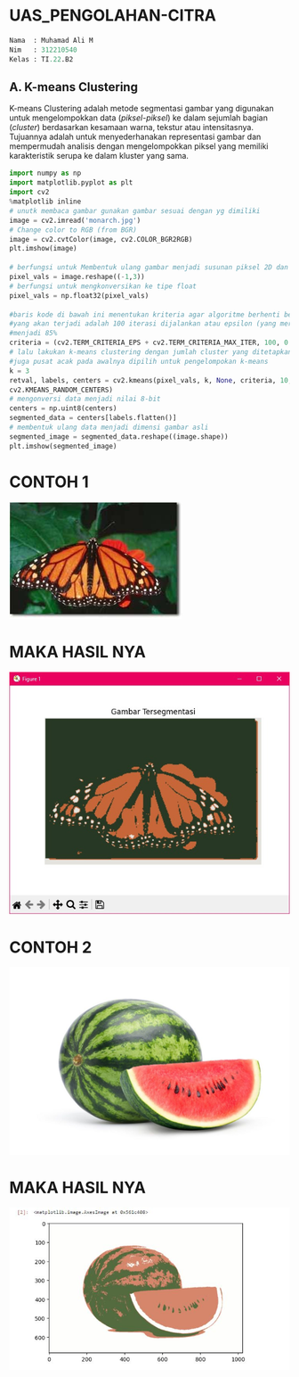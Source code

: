 # UAS_PENGOLAHAN-CITRA

```py
Nama  : Muhamad Ali M
Nim   : 312210540
Kelas : TI.22.B2
```
## A. K-means Clustering
K-means Clustering adalah metode segmentasi gambar yang digunakan untuk mengelompokkan data (*piksel-piksel*) ke dalam sejumlah bagian (*cluster*) berdasarkan kesamaan warna, tekstur atau intensitasnya. Tujuannya adalah untuk menyederhanakan representasi gambar dan mempermudah analisis dengan mengelompokkan piksel yang memiliki karakteristik serupa ke dalam kluster yang sama.

```py
import numpy as np
import matplotlib.pyplot as plt
import cv2
%matplotlib inline
# unutk membaca gambar gunakan gambar sesuai dengan yg dimiliki
image = cv2.imread('monarch.jpg')
# Change color to RGB (from BGR)
image = cv2.cvtColor(image, cv2.COLOR_BGR2RGB)
plt.imshow(image)

# berfungsi untuk Membentuk ulang gambar menjadi susunan piksel 2D dan 3 nilai warna (RGB)
pixel_vals = image.reshape((-1,3))
# berfungsi untuk mengkonversikan ke tipe float
pixel_vals = np.float32(pixel_vals)

#baris kode di bawah ini menentukan kriteria agar algoritme berhenti berjalan,
#yang akan terjadi adalah 100 iterasi dijalankan atau epsilon (yang merupakan akurasi yang dibutuhkan)
#menjadi 85%
criteria = (cv2.TERM_CRITERIA_EPS + cv2.TERM_CRITERIA_MAX_ITER, 100, 0.85)
# lalu lakukan k-means clustering dengan jumlah cluster yang ditetapkan sebagai 3
#juga pusat acak pada awalnya dipilih untuk pengelompokan k-means
k = 3
retval, labels, centers = cv2.kmeans(pixel_vals, k, None, criteria, 10,
cv2.KMEANS_RANDOM_CENTERS)
# mengonversi data menjadi nilai 8-bit
centers = np.uint8(centers)
segmented_data = centers[labels.flatten()]
# membentuk ulang data menjadi dimensi gambar asli
segmented_image = segmented_data.reshape((image.shape))
plt.imshow(segmented_image)
```

# CONTOH 1

![image](IMG/monarch.jpg)

# MAKA HASIL NYA

![image](IMG/monarch2.jpeg)

# CONTOH 2

![image](IMG/S.jpg)

# MAKA HASIL NYA

![image](IMG/Hasil%20S.JPG)
